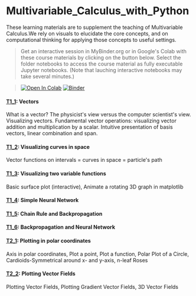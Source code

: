 # Multivariable_Calculus_with_Python
These learning materials are to supplement the teaching of Multivariable Calculus.We rely on visuals to elucidate the core concepts, and on computational thinking for applying those concepts 
to useful settings. 

> Get an interactive session in MyBinder.org or in Google's Colab with these course materials by clicking on the button below. Select the folder notebooks to access the course material as fully executable Jupyter notebooks. (Note that lauching interactive notebooks may take several minutes.) 

>[![Open In Colab](https://colab.research.google.com/assets/colab-badge.svg)](https://colab.research.google.com/github/bkimo/Multivariable_Calculus_with_Python) 
 [![Binder](https://mybinder.org/badge_logo.svg)](https://mybinder.org/v2/gh/bkimo/Multivariable_Calculus_with_Python/master)

#### [T1_1](T1_1_Vectors.ipynb): Vectors
What is a vector? The physicist's view versus the computer scientist's view. Visualizing vectors. Fundamental vector operations: visualizing vector addition and multiplication by a scalar. 
Intuitive presentation of basis vectors, linear combination and span. 

#### [T1_2](T1_2_visualizing_space_curves.ipynb): Visualizing curves in space
Vector functions on intervals = curves in space = particle's path

#### [T1_3](T1_3_visualizing_two_variable_functions.ipynb): Visualizing two variable functions
Basic surface plot (interactive), Animate a rotating 3D graph in matplotlib 

#### [T1_4](T1_4_simple_nn.ipynb): Simple Neural Network

#### [T1_5](T1_5_chain_rule_and_backpropagation.ipynb): Chain Rule and Backpropagation

#### [T1_6](T1_6_Backpropagation_and_Neural_Network.ipynb): Backpropagation and Neural Network

#### [T2_1](T2_1_polar_plot.ipynb): Plotting in polar coordinates
Axis in polar coordinates, Plot a point, Plot a function, Polar Plot of a Circle, Cardioids-Symmetrical around x- and y-axis, n-leaf Roses

#### [T2_2](T2_2_Plotting_Vector_Fields_with_Quiver.ipynb): Plotting Vector Fields
Plotting Vector Fields, Plotting Gradient Vector Fields, 3D Vector Fields
